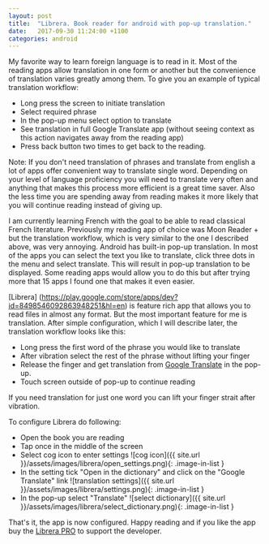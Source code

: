 ```yaml
---
layout: post
title:  "Librera. Book reader for android with pop-up translation."
date:   2017-09-30 11:24:00 +1100
categories: android
---
```

My favorite way to learn foreign language is to read in it. Most of the reading apps allow translation in one form or another but the convenience of translation varies greatly among them. To give you an example of typical translation workflow:

* Long press the screen to initiate translation
* Select required phrase 
* In the pop-up menu select option to translate
* See translation in full Google Translate app (without seeing context as this action navigates away from the reading app)
* Press back button two times to get back to the reading.

Note: If you don't need translation of phrases and translate from english a lot of apps offer convenient way to translate single word.
Depending on your level of language proficiency you will need to translate very often and anything that makes this process more efficient is a great time saver. Also the less time you are spending away from reading makes it more likely that you will continue reading instead of giving up.


I am currently learning French with the goal to be able to read classical French literature. Previously my reading app of choice was Moon Reader + but the translation workflow, which is very similar to the one I described above, was very annoying. 
Android has built-in pop-up translation. In most of the apps you can select the text you like to translate, click three dots in the menu and select translate. This will result in pop-up translation to be displayed. Some reading apps would allow you to do this but after trying more that 15 apps I found one that makes it even easier. 

[Librera] (https://play.google.com/store/apps/dev?id=8498546092863948251&hl=en) is feature rich app that allows you to read files in almost any format. But the most important feature for me is translation. After simple configuration, which I will describe later, the translation workflow looks like this:

* Long press the first word of the phrase you would like to translate
* After vibration select the rest of the phrase without lifting your finger
* Release the finger and get translation from [Google Translate](https://play.google.com/store/apps/details?id=com.google.android.apps.translate&hl=en) in the pop-up.
* Touch screen outside of pop-up to continue reading

If you need translation for just one word you can lift your finger strait after vibration. 

To configure Librera do following:

* Open the book you are reading
* Tap once in the middle of the screen
* Select cog icon to enter settings ![cog icon]({{ site.url }}/assets/images/librera/open_settings.png){: .image-in-list }
* In the setting tick "Open in the dictionary" and click on the "Google Translate" link ![translation settings]({{ site.url }}/assets/images/librera/settings.png){: .image-in-list }
* In the pop-up select "Translate" ![select dictionary]({{ site.url }}/assets/images/librera/select_dictionary.png){: .image-in-list }

That's it, the app is now configured. Happy reading and if you like the app buy the [Librera PRO](https://play.google.com/store/apps/details?id=com.foobnix.pro.pdf.reader&hl=en) to support the developer.





 
